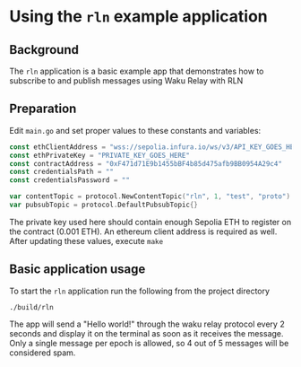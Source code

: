 # Using the `rln` example application

## Background

The `rln` application is a basic example app that demonstrates how to subscribe to and publish messages using Waku Relay with RLN

## Preparation

Edit `main.go` and set proper values to these constants and variables:
```go
const ethClientAddress = "wss://sepolia.infura.io/ws/v3/API_KEY_GOES_HERE"
const ethPrivateKey = "PRIVATE_KEY_GOES_HERE"
const contractAddress = "0xF471d71E9b1455bBF4b85d475afb9BB0954A29c4"
const credentialsPath = ""
const credentialsPassword = ""

var contentTopic = protocol.NewContentTopic("rln", 1, "test", "proto").String()
var pubsubTopic = protocol.DefaultPubsubTopic{}
```
The private key used here should contain enough Sepolia ETH to register on the contract (0.001 ETH). An ethereum client address is required as well. After updating these values, execute `make`

## Basic application usage

To start the `rln` application run the following from the project directory

```
./build/rln
```

The app will send a "Hello world!" through the waku relay protocol every 2 seconds and display it on the terminal as soon as it receives the message. Only a single message per epoch is allowed, so 4 out of 5 messages will be considered spam.
